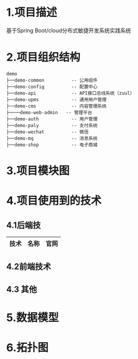 # 1.项目描述
基于Spring Boot/cloud分布式敏捷开发系统实践系统

# 2.项目组织结构
``` 
demo
├──demo-common          -- 公用组件
├──demo-config          -- 配置中心
├──demo-api             -- API接口总线系统（zuul）
├──demo-upms            -- 通用用户管理
├──demo-cms             -- 内容管理系统
├────demo-web-admin   -- 管理平台
├──demo-auth            -- 用户管理
├──demo-paly            -- 支付系统
├──demo-wechat          -- 微信
├──demo-mq              -- 消息系统
├──demo-shop            -- 电子商城
```

# 3.项目模块图


# 4.项目使用到的技术
## 4.1后端技
技术 | 名称 | 官网
----|------|----

## 4.2前端技术

## 4.3 其他

# 5.数据模型

# 6.拓扑图


